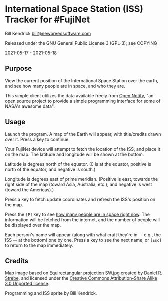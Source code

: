 International Space Station (ISS) Tracker for #FujiNet
======================================================

Bill Kendrick bill@newbreedsoftware.com

Released under the GNU General Public License 3 (GPL-3);
see COPYING

2021-05-17 - 2021-05-18

## Purpose
View the current position of the International Space Station
over the earth, and see how many people are in space, and who
they are.

This simple client utilizes the data available freely from
[Open Notify](http://open-notify.org/), "an open source project to provide
a simple programming interface for some of NASA's awesome data".

## Usage
Launch the program.  A map of the Earth will appear, with
title/credits drawn over it.  Press a key to continue.

Your FujiNet device will attempt to fetch the location of
the ISS, and place it on the map.  The latitude and longitude
will be shown at the bottom.

Latitude is degrees north of the equator.  (0 is at the equator,
positive is north of the equator, and negative is south.)

Longitude is degrees east of prime meridian.  (Positive is east, towards
the right side of the map (toward Asia, Australia, etc.), and negative
is west (toward the Americas).)

Press a key to fetch update coordinates and refresh the ISS's
position on the map.

Press the `[P]` key to see
[how many people are in space right now](https://www.howmanypeopleareinspacerightnow.com/).
The information will be fetched from the internet, and the number of
people will be displayed over the map.

Each person's name will appear (along with what craft they're in --
e.g., the ISS -- at the bottom) one by one.  Press a key to see
the next name, or `[Esc]` to return to the map immediately.

## Credits
Map image based on [Equirectangular projection SW.jpg](https://commons.wikimedia.org/wiki/File:Equirectangular_projection_SW.jpg)
created by [Daniel R. Strebe](https://commons.wikimedia.org/wiki/User:Strebe),
and licensed under the
[Creative Commons Attribution-Share Alike 3.0 Unported license](https://creativecommons.org/licenses/by-sa/3.0/deed.en).

Programming and ISS sprite by Bill Kendrick.

